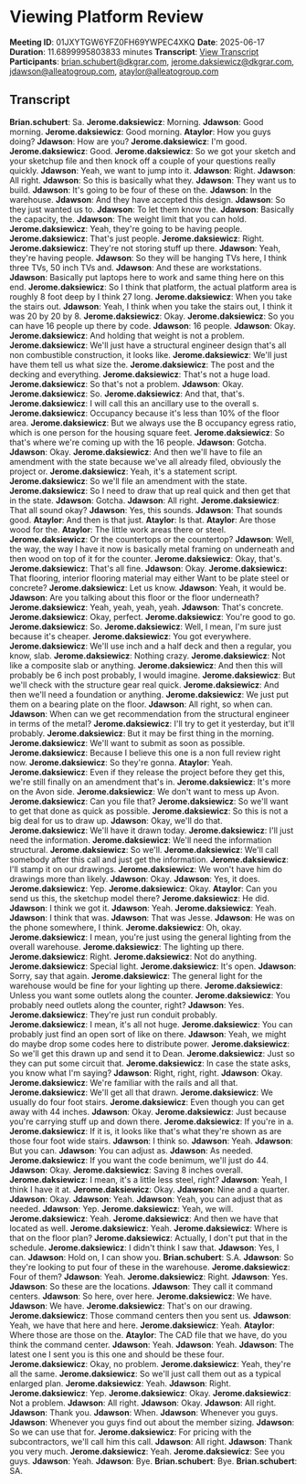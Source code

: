 # Viewing Platform Review
**Meeting ID**: 01JXYTGW6YFZ0FH69YWPEC4XKQ
**Date**: 2025-06-17
**Duration**: 11.6899995803833 minutes
**Transcript**: [View Transcript](https://app.fireflies.ai/view/01JXYTGW6YFZ0FH69YWPEC4XKQ)
**Participants**: brian.schubert@dkgrar.com, jerome.daksiewicz@dkgrar.com, jdawson@alleatogroup.com, ataylor@alleatogroup.com

## Transcript
**Brian.schubert**: Sa.
**Jerome.daksiewicz**: Morning.
**Jdawson**: Good morning.
**Jerome.daksiewicz**: Good morning.
**Ataylor**: How you guys doing?
**Jdawson**: How are you?
**Jerome.daksiewicz**: I'm good.
**Jerome.daksiewicz**: Good.
**Jerome.daksiewicz**: So we got your sketch and your sketchup file and then knock off a couple of your questions really quickly.
**Jdawson**: Yeah, we want to jump into it.
**Jdawson**: Right.
**Jdawson**: All right.
**Jdawson**: So this is basically what they.
**Jdawson**: They want us to build.
**Jdawson**: It's going to be four of these on the.
**Jdawson**: In the warehouse.
**Jdawson**: And they have accepted this design.
**Jdawson**: So they just wanted us to.
**Jdawson**: To let them know the.
**Jdawson**: Basically the capacity, the.
**Jdawson**: The weight limit that you can hold.
**Jerome.daksiewicz**: Yeah, they're going to be having people.
**Jerome.daksiewicz**: That's just people.
**Jerome.daksiewicz**: Right.
**Jerome.daksiewicz**: They're not storing stuff up there.
**Jdawson**: Yeah, they're having people.
**Jdawson**: So they will be hanging TVs here, I think three TVs, 50 inch TVs and.
**Jdawson**: And these are workstations.
**Jdawson**: Basically put laptops here to work and same thing here on this end.
**Jerome.daksiewicz**: So I think that platform, the actual platform area is roughly 8 foot deep by I think 27 long.
**Jerome.daksiewicz**: When you take the stairs out.
**Jdawson**: Yeah, I think when you take the stairs out, I think it was 20 by 20 by 8.
**Jerome.daksiewicz**: Okay.
**Jerome.daksiewicz**: So you can have 16 people up there by code.
**Jdawson**: 16 people.
**Jdawson**: Okay.
**Jerome.daksiewicz**: And holding that weight is not a problem.
**Jerome.daksiewicz**: We'll just have a structural engineer design that's all non combustible construction, it looks like.
**Jerome.daksiewicz**: We'll just have them tell us what size the.
**Jerome.daksiewicz**: The post and the decking and everything.
**Jerome.daksiewicz**: That's not a huge load.
**Jerome.daksiewicz**: So that's not a problem.
**Jdawson**: Okay.
**Jerome.daksiewicz**: So.
**Jerome.daksiewicz**: And that, that's.
**Jerome.daksiewicz**: I will call this an ancillary use to the overall s.
**Jerome.daksiewicz**: Occupancy because it's less than 10% of the floor area.
**Jerome.daksiewicz**: But we always use the B occupancy egress ratio, which is one person for the housing square feet.
**Jerome.daksiewicz**: So that's where we're coming up with the 16 people.
**Jdawson**: Gotcha.
**Jdawson**: Okay.
**Jerome.daksiewicz**: And then we'll have to file an amendment with the state because we've all already filed, obviously the project or.
**Jerome.daksiewicz**: Yeah, it's a statement script.
**Jerome.daksiewicz**: So we'll file an amendment with the state.
**Jerome.daksiewicz**: So I need to draw that up real quick and then get that in the state.
**Jdawson**: Gotcha.
**Jdawson**: All right.
**Jerome.daksiewicz**: That all sound okay?
**Jdawson**: Yes, this sounds.
**Jdawson**: That sounds good.
**Ataylor**: And then is that just.
**Ataylor**: Is that.
**Ataylor**: Are those wood for the.
**Ataylor**: The little work areas there or steel.
**Jerome.daksiewicz**: Or the countertops or the countertop?
**Jdawson**: Well, the way, the way I have it now is basically metal framing on underneath and then wood on top of it for the counter.
**Jerome.daksiewicz**: Okay, that's.
**Jerome.daksiewicz**: That's all fine.
**Jdawson**: Okay.
**Jerome.daksiewicz**: That flooring, interior flooring material may either Want to be plate steel or concrete?
**Jerome.daksiewicz**: Let us know.
**Jdawson**: Yeah, it would be.
**Jdawson**: Are you talking about this floor or the floor underneath?
**Jerome.daksiewicz**: Yeah, yeah, yeah, yeah.
**Jdawson**: That's concrete.
**Jerome.daksiewicz**: Okay, perfect.
**Jerome.daksiewicz**: You're good to go.
**Jerome.daksiewicz**: So.
**Jerome.daksiewicz**: Well, I mean, I'm sure just because it's cheaper.
**Jerome.daksiewicz**: You got everywhere.
**Jerome.daksiewicz**: We'll use inch and a half deck and then a regular, you know, slab.
**Jerome.daksiewicz**: Nothing crazy.
**Jerome.daksiewicz**: Not like a composite slab or anything.
**Jerome.daksiewicz**: And then this will probably be 6 inch post probably, I would imagine.
**Jerome.daksiewicz**: But we'll check with the structure gear real quick.
**Jerome.daksiewicz**: And then we'll need a foundation or anything.
**Jerome.daksiewicz**: We just put them on a bearing plate on the floor.
**Jdawson**: All right, so when can.
**Jdawson**: When can we get recommendation from the structural engineer in terms of the metal?
**Jerome.daksiewicz**: I'll try to get it yesterday, but it'll probably.
**Jerome.daksiewicz**: But it may be first thing in the morning.
**Jerome.daksiewicz**: We'll want to submit as soon as possible.
**Jerome.daksiewicz**: Because I believe this one is a non full review right now.
**Jerome.daksiewicz**: So they're gonna.
**Ataylor**: Yeah.
**Jerome.daksiewicz**: Even if they release the project before they get this, we're still finally on an amendment that's in.
**Jerome.daksiewicz**: It's more on the Avon side.
**Jerome.daksiewicz**: We don't want to mess up Avon.
**Jerome.daksiewicz**: Can you file that?
**Jerome.daksiewicz**: So we'll want to get that done as quick as possible.
**Jerome.daksiewicz**: So this is not a big deal for us to draw up.
**Jdawson**: Okay, we'll do that.
**Jerome.daksiewicz**: We'll have it drawn today.
**Jerome.daksiewicz**: I'll just need the information.
**Jerome.daksiewicz**: We'll need the information structural.
**Jerome.daksiewicz**: So we'll.
**Jerome.daksiewicz**: We'll call somebody after this call and just get the information.
**Jerome.daksiewicz**: I'll stamp it on our drawings.
**Jerome.daksiewicz**: We won't have him do drawings more than likely.
**Jdawson**: Okay.
**Jdawson**: Yes, it does.
**Jerome.daksiewicz**: Yep.
**Jerome.daksiewicz**: Okay.
**Ataylor**: Can you send us this, the sketchup model there?
**Jerome.daksiewicz**: He did.
**Jdawson**: I think we got it.
**Jdawson**: Yeah.
**Jerome.daksiewicz**: Yeah.
**Jdawson**: I think that was.
**Jdawson**: That was Jesse.
**Jdawson**: He was on the phone somewhere, I think.
**Jerome.daksiewicz**: Oh, okay.
**Jerome.daksiewicz**: I mean, you're just using the general lighting from the overall warehouse.
**Jerome.daksiewicz**: The lighting up there.
**Jerome.daksiewicz**: Right.
**Jerome.daksiewicz**: Not do anything.
**Jerome.daksiewicz**: Special light.
**Jerome.daksiewicz**: It's open.
**Jdawson**: Sorry, say that again.
**Jerome.daksiewicz**: The general light for the warehouse would be fine for your lighting up there.
**Jerome.daksiewicz**: Unless you want some outlets along the counter.
**Jerome.daksiewicz**: You probably need outlets along the counter, right?
**Jdawson**: Yes.
**Jerome.daksiewicz**: They're just run conduit probably.
**Jerome.daksiewicz**: I mean, it's all not huge.
**Jerome.daksiewicz**: You can probably just find an open sort of like on there.
**Jdawson**: Yeah, we might do maybe drop some codes here to distribute power.
**Jerome.daksiewicz**: So we'll get this drawn up and send it to Dean.
**Jerome.daksiewicz**: Just so they can put some circuit that.
**Jerome.daksiewicz**: In case the state asks, you know what I'm saying?
**Jdawson**: Right, right, right.
**Jdawson**: Okay.
**Jerome.daksiewicz**: We're familiar with the rails and all that.
**Jerome.daksiewicz**: We'll get all that drawn.
**Jerome.daksiewicz**: We usually do four foot stairs.
**Jerome.daksiewicz**: Even though you can get away with 44 inches.
**Jdawson**: Okay.
**Jerome.daksiewicz**: Just because you're carrying stuff up and down there.
**Jerome.daksiewicz**: If you're in a.
**Jerome.daksiewicz**: If it is, it looks like that's what they're shown as are those four foot wide stairs.
**Jdawson**: I think so.
**Jdawson**: Yeah.
**Jdawson**: But you can.
**Jdawson**: You can adjust as.
**Jdawson**: As needed.
**Jerome.daksiewicz**: If you want the code benimum, we'll just do 44.
**Jdawson**: Okay.
**Jerome.daksiewicz**: Saving 8 inches overall.
**Jerome.daksiewicz**: I mean, it's a little less steel, right?
**Jdawson**: Yeah, I think I have it at.
**Jerome.daksiewicz**: Okay.
**Jdawson**: Nine and a quarter.
**Jdawson**: Okay.
**Jdawson**: Yeah.
**Jdawson**: Yeah, you can adjust that as needed.
**Jdawson**: Yep.
**Jerome.daksiewicz**: Yeah, we will.
**Jerome.daksiewicz**: Yeah.
**Jerome.daksiewicz**: And then we have that located as well.
**Jerome.daksiewicz**: Yeah.
**Jerome.daksiewicz**: Where is that on the floor plan?
**Jerome.daksiewicz**: Actually, I don't put that in the schedule.
**Jerome.daksiewicz**: I didn't think I saw that.
**Jdawson**: Yes, I can.
**Jdawson**: Hold on, I can show you.
**Brian.schubert**: S.A.
**Jdawson**: So they're looking to put four of these in the warehouse.
**Jerome.daksiewicz**: Four of them?
**Jdawson**: Yeah.
**Jerome.daksiewicz**: Right.
**Jdawson**: Yes.
**Jdawson**: So these are the locations.
**Jdawson**: They call it command centers.
**Jdawson**: So here, over here.
**Jerome.daksiewicz**: We have.
**Jdawson**: We have.
**Jerome.daksiewicz**: That's on our drawing.
**Jerome.daksiewicz**: Those command centers then you sent us.
**Jdawson**: Yeah, we have that here and here.
**Jerome.daksiewicz**: Yeah.
**Ataylor**: Where those are those on the.
**Ataylor**: The CAD file that we have, do you think the command center.
**Jdawson**: Yeah.
**Jdawson**: Yeah.
**Jdawson**: The latest one I sent you is this one and should be these four.
**Jerome.daksiewicz**: Okay, no problem.
**Jerome.daksiewicz**: Yeah, they're all the same.
**Jerome.daksiewicz**: So we'll just call them out as a typical enlarged plan.
**Jerome.daksiewicz**: Yeah.
**Jdawson**: Right.
**Jerome.daksiewicz**: Yep.
**Jerome.daksiewicz**: Okay.
**Jerome.daksiewicz**: Not a problem.
**Jdawson**: All right.
**Jdawson**: Okay.
**Jdawson**: All right.
**Jdawson**: Thank you.
**Jdawson**: When.
**Jdawson**: Whenever you guys.
**Jdawson**: Whenever you guys find out about the member sizing.
**Jdawson**: So we can use that for.
**Jerome.daksiewicz**: For pricing with the subcontractors, we'll call him this call.
**Jdawson**: All right.
**Jdawson**: Thank you very much.
**Jerome.daksiewicz**: Yeah.
**Jerome.daksiewicz**: See you guys.
**Jdawson**: Yeah.
**Jdawson**: Bye.
**Brian.schubert**: Bye.
**Brian.schubert**: SA.
